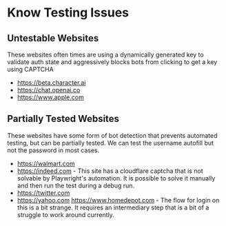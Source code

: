 # Know Testing Issues

## Untestable Websites

These websites often times are using a dynamically generated key to validate auth state and aggressively blocks bots from clicking to get a key using CAPTCHA

-   https://beta.character.ai
-   https://chat.openai.co
-   https://www.apple.com

## Partially Tested Websites

These websites have some form of bot detection that prevents automated testing, but can be partially tested. We can test the username autofill but not the password in most cases.

-   https://walmart.com
-   https://indeed.com - This site has a cloudflare captcha that is not solvable by Playwright's automation. It is possible to solve it manually and then run the test during a debug run.
-   https://twitter.com
-   https://yahoo.com
    https://www.homedepot.com - The flow for login on this is a bit strange. It requires an intermediary step that is a bit of a struggle to work around currently.
